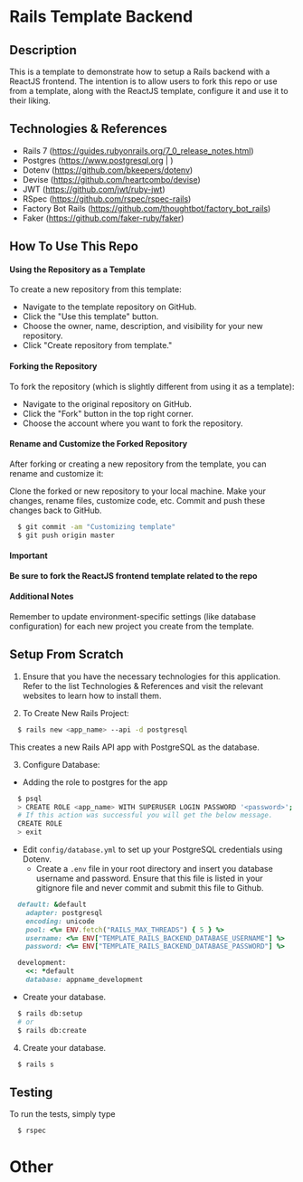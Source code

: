 # Rails Template Backend

## Description

This is a template to demonstrate how to setup a Rails backend with a ReactJS frontend. The intention is to allow users to fork this repo or use from a template, along with the ReactJS template, configure it and use it to their liking.

## Technologies & References

* Rails 7 (https://guides.rubyonrails.org/7_0_release_notes.html)
* Postgres (https://www.postgresql.org | )
* Dotenv (https://github.com/bkeepers/dotenv)
* Devise (https://github.com/heartcombo/devise)
* JWT (https://github.com/jwt/ruby-jwt)
* RSpec (https://github.com/rspec/rspec-rails)
* Factory Bot Rails (https://github.com/thoughtbot/factory_bot_rails)
* Faker (https://github.com/faker-ruby/faker)

## How To Use This Repo

#### Using the Repository as a Template

To create a new repository from this template:

* Navigate to the template repository on GitHub.
* Click the "Use this template" button.
* Choose the owner, name, description, and visibility for your new repository.
* Click "Create repository from template."

#### Forking the Repository

To fork the repository (which is slightly different from using it as a template):

* Navigate to the original repository on GitHub.
* Click the "Fork" button in the top right corner.
* Choose the account where you want to fork the repository.

#### Rename and Customize the Forked Repository

After forking or creating a new repository from the template, you can rename and customize it:

Clone the forked or new repository to your local machine.
Make your changes, rename files, customize code, etc.
Commit and push these changes back to GitHub.
```bash
  $ git commit -am "Customizing template"
  $ git push origin master
```

#### Important

**Be sure to fork the ReactJS frontend template related to the repo <URL>**

#### Additional Notes

Remember to update environment-specific settings (like database configuration) for each new project you create from the template.

## Setup From Scratch

1. Ensure that you have the necessary technologies for this application. Refer to the list Technologies & References and visit the relevant websites to learn how to install them.

2. To Create New Rails Project:

  ```bash
    $ rails new <app_name> --api -d postgresql
  ```
This creates a new Rails API app with PostgreSQL as the database.

3. Configure Database:

  * Adding the role to postgres for the app
  ```bash
    $ psql
    > CREATE ROLE <app_name> WITH SUPERUSER LOGIN PASSWORD '<password>';
    # If this action was successful you will get the below message.
    CREATE ROLE
    > exit
  ```
  * Edit `config/database.yml` to set up your PostgreSQL credentials using Dotenv.
    - Create a `.env` file in your root directory and insert you database username and password. Ensure that this file is listed in your gitignore file and never commit and submit this file to Github.
  ```ruby
    default: &default
      adapter: postgresql
      encoding: unicode
      pool: <%= ENV.fetch("RAILS_MAX_THREADS") { 5 } %>
      username: <%= ENV["TEMPLATE_RAILS_BACKEND_DATABASE_USERNAME"] %>
      password: <%= ENV["TEMPLATE_RAILS_BACKEND_DATABASE_PASSWORD"] %>

    development:
      <<: *default
      database: appname_development
  ```
  * Create your database.
  ```bash
    $ rails db:setup
    # or
    $ rails db:create
  ```

4. Create your database.
  ```bash
    $ rails s
  ```

## Testing

To run the tests, simply type
```bash
  $ rspec
```

# Other
